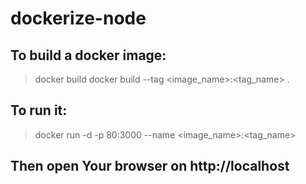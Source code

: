 # dockerize-node

## To build a **docker** image:


> docker build docker build --tag <image_name>:<tag_name> .


## To run **it**:

> docker run -d -p 80:3000 --name  <names> <image_name>:<tag_name>


## Then open Your browser on http://localhost